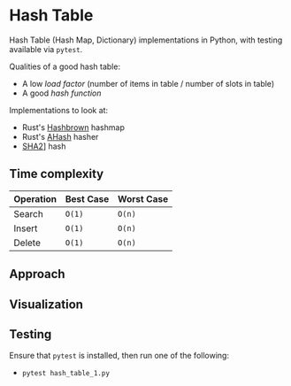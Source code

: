 # Hash Table

Hash Table (Hash Map, Dictionary) implementations in Python, with testing available via `pytest`.

Qualities of a good hash table:
- A low *load factor* (number of items in table / number of slots in table)
- A good *hash function*

Implementations to look at:
- Rust's [Hashbrown](https://github.com/rust-lang/hashbrown) hashmap
- Rust's [AHash](https://github.com/tkaitchuck/aHash) hasher
- [SHA2](https://en.wikipedia.org/wiki/SHA-2)] hash

## Time complexity

| Operation | Best Case  | Worst Case |
| ----------|------------|------------|
| Search    |   `O(1)`   |   `O(n)`   |
| Insert    |   `O(1)`   |   `O(n)`   |
| Delete    |   `O(1)`   |   `O(n)`   |

## Approach

## Visualization

## Testing

Ensure that `pytest` is installed, then run one of the following:
- `pytest hash_table_1.py`
